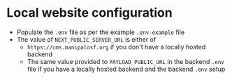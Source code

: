 # Local website configuration

- Populate the `.env` file as per the example `.env-example` file
- The value of `NEXT_PUBLIC_SERVER_URL` is either of
  - `https://cms.manipalosf.org` if you don't have a locally hosted backend
  - The same value provided to `PAYLOAD_PUBLIC_URL` in the backend `.env` file if you have a locally hosted backend and the backend `.env` setup
